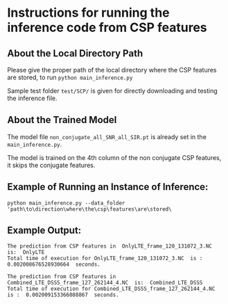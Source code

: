 # Instructions for running the inference code from CSP features

## About the Local Directory Path
Please give the proper path of the local directory where the CSP features are stored, to run `python main_inference.py`

Sample test folder `test/SCP/` is given for directly downloading and testing the inference file. 

## About the Trained Model
The model file `non_conjugate_all_SNR_all_SIR.pt` is already set in the `main_inference.py`.

The model is trained on the 4th column of the non conjugate CSP features, it skips the conjugate features. 

## Example of Running an Instance of Inference:
~~~
python main_inference.py --data_folder 'path\to\direction\where\the\csp\features\are\stored\
~~~

## Example Output:
~~~
The prediction from CSP features in  OnlyLTE_frame_120_131072_3.NC  is:  OnlyLTE
Total time of execution for OnlyLTE_frame_120_131072_3.NC  is :  0.002008676528930664  seconds.

The prediction from CSP features in  Combined_LTE_DSSS_frame_127_262144_4.NC  is:  Combined_LTE_DSSS
Total time of execution for Combined_LTE_DSSS_frame_127_262144_4.NC  is :  0.002009153366088867  seconds.
~~~


